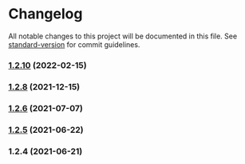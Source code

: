 # Changelog

All notable changes to this project will be documented in this file. See [standard-version](https://github.com/conventional-changelog/standard-version) for commit guidelines.

### [1.2.10](https://github.com/koatty/koatty_lib/compare/v1.2.8...v1.2.10) (2022-02-15)

### [1.2.8](https://github.com/koatty/koatty_lib/compare/v1.2.6...v1.2.8) (2021-12-15)

### [1.2.6](https://github.com/thinkkoa/koatty_lib/compare/v1.2.5...v1.2.6) (2021-07-07)

### [1.2.5](https://github.com/thinkkoa/koatty_lib/compare/v1.2.4...v1.2.5) (2021-06-22)

### 1.2.4 (2021-06-21)
